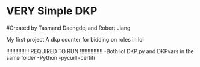 # VERY Simple DKP
#Created by Tasmand Daengdej and Robert Jiang

My first project
A dkp counter for bidding on roles in lol

!!!!!!!!!!!!!!!
REQUIRED TO RUN
!!!!!!!!!!!!!!!
-Both lol DKP.py and DKPvars in the same folder
-Python
-pycurl
-certifi
